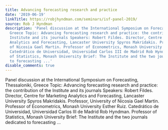```yaml
---
title: Advancing forecasting research and practice
date: '2019-06-19'
linkTitle: https://robjhyndman.com/seminars/isf-panel-2019/
source: Rob J Hyndman
description: 'Panel discussion at the International Symposium on Forecasting, Thessaloniki,
  Greece Topic: Advancing forecasting research and practice: the contribution of the
  Institute and its journals Speakers: Robert Fildes. Director, Centre for Marketing
  Analytics and Forecasting, Lancaster University Spyros Makridakis. Professor, University
  of Nicosia Gael Martin. Professor of Econometrics, Monash University Esther Ruiz.
  Catedrático de Universidad, Universidad Carlos III de Madrid Rob Hyndman. Professor
  of Statistics, Monash University Brief: The Institute and the two journals dedicated
  to forecasting ...'
disable_comments: true
---
```

Panel discussion at the International Symposium on Forecasting, Thessaloniki, Greece Topic: Advancing forecasting research and practice: the contribution of the Institute and its journals Speakers: Robert Fildes. Director, Centre for Marketing Analytics and Forecasting, Lancaster University Spyros Makridakis. Professor, University of Nicosia Gael Martin. Professor of Econometrics, Monash University Esther Ruiz. Catedrático de Universidad, Universidad Carlos III de Madrid Rob Hyndman. Professor of Statistics, Monash University Brief: The Institute and the two journals dedicated to forecasting ...